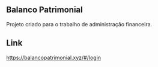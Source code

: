 ## Balanco Patrimonial
Projeto criado para o trabalho de administração financeira.

## Link
https://balancopatrimonial.xyz/#/login
